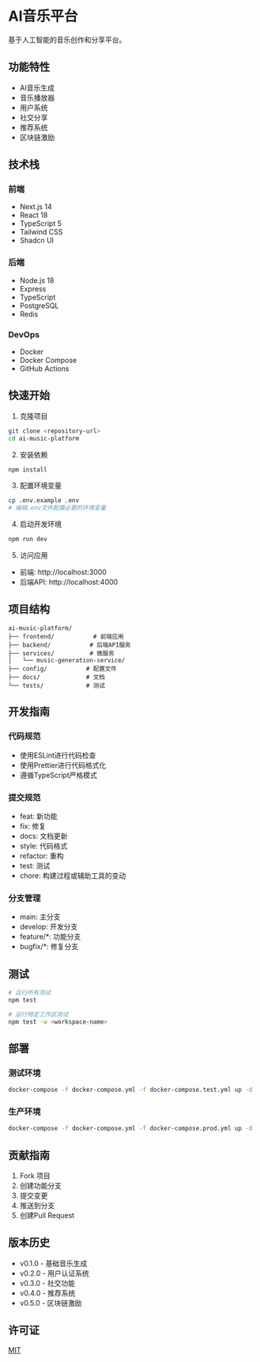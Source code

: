 # AI音乐平台

基于人工智能的音乐创作和分享平台。

## 功能特性

- AI音乐生成
- 音乐播放器
- 用户系统
- 社交分享
- 推荐系统
- 区块链激励

## 技术栈

### 前端
- Next.js 14
- React 18
- TypeScript 5
- Tailwind CSS
- Shadcn UI

### 后端
- Node.js 18
- Express
- TypeScript
- PostgreSQL
- Redis

### DevOps
- Docker
- Docker Compose
- GitHub Actions

## 快速开始

1. 克隆项目
```bash
git clone <repository-url>
cd ai-music-platform
```

2. 安装依赖
```bash
npm install
```

3. 配置环境变量
```bash
cp .env.example .env
# 编辑.env文件配置必要的环境变量
```

4. 启动开发环境
```bash
npm run dev
```

5. 访问应用
- 前端: http://localhost:3000
- 后端API: http://localhost:4000

## 项目结构

```
ai-music-platform/
├── frontend/           # 前端应用
├── backend/           # 后端API服务
├── services/          # 微服务
│   └── music-generation-service/
├── config/           # 配置文件
├── docs/             # 文档
└── tests/            # 测试
```

## 开发指南

### 代码规范
- 使用ESLint进行代码检查
- 使用Prettier进行代码格式化
- 遵循TypeScript严格模式

### 提交规范
- feat: 新功能
- fix: 修复
- docs: 文档更新
- style: 代码格式
- refactor: 重构
- test: 测试
- chore: 构建过程或辅助工具的变动

### 分支管理
- main: 主分支
- develop: 开发分支
- feature/*: 功能分支
- bugfix/*: 修复分支

## 测试

```bash
# 运行所有测试
npm test

# 运行特定工作区测试
npm test -w <workspace-name>
```

## 部署

### 测试环境
```bash
docker-compose -f docker-compose.yml -f docker-compose.test.yml up -d
```

### 生产环境
```bash
docker-compose -f docker-compose.yml -f docker-compose.prod.yml up -d
```

## 贡献指南

1. Fork 项目
2. 创建功能分支
3. 提交变更
4. 推送到分支
5. 创建Pull Request

## 版本历史

- v0.1.0 - 基础音乐生成
- v0.2.0 - 用户认证系统
- v0.3.0 - 社交功能
- v0.4.0 - 推荐系统
- v0.5.0 - 区块链激励

## 许可证

[MIT](LICENSE) 